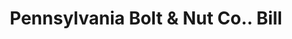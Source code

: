 ---
doi: 10.7916/D8K08GDH
date_other: '1897'
date_other_textual: '1897'
form: printed ephemera
genre:
- Invoices
name:
- Pennsylvania Bolt & Nut Co.
object_in_context_url: https://biggert.cul.columbia.edu/items/view/ave_biggert_01376
subject_hierarchical_geographic:
- Lebanon, Pennsylvania, United States
subject_name:
- Pennsylvania Bolt & Nut Co.
title: Pennsylvania Bolt & Nut Co.. Bill
sort_title: Pennsylvania Bolt & Nut Co.. Bill
call_number: ave_biggert_01376
coordinates:
- 40.34166666666667,-76.42083333333333
pid: ave_biggert_01376
identifiers: ave_biggert_01376
thumbnail: https://derivativo-1.library.columbia.edu/iiif/2/ldpd:344720/full/!256,256/0/native.jpg
permalink: "/biggert/ave_biggert_01376/"
layout: iiif-image-page
---
